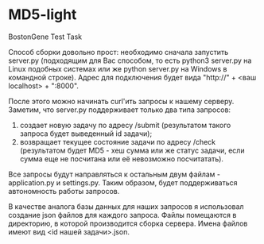 # MD5-light
BostonGene Test Task

Способ сборки довольно прост: необходимо сначала запустить server.py (подходящим для Вас способом, то есть 
python3 server.py на Linux подобных системах или же python server.py на Windows в командной строке).
Адрес для подключения будет вида "http://" + <ваш localhost> + ":8000".

После этого можно начинать curl'ить запросы к нашему серверу. Заметим, что server.py поддерживает только два типа запросов:
1)  создает новую задачу по адресу /submit (результатом такого запроса будет выведенный id задачи);
2)  возвращает текущее состояние задачи по адресу /check (результатом будет MD5 - хеш сумма или же статус задачи, если сумма еще
не посчитана или её невозможно посчитатать).

Все запросы будут направляться к остальным двум файлам - application.py и settings.py. Таким образом, будет поддерживаться автономность
работы запросов.

В качестве аналога базы данных для наших запросов я использовал создание json файлов для каждого запроса. Файлы помещаются в директорию, 
в которой производится сборка сервера. Имена файлов имеют вид <id нашей задачи>.json.
